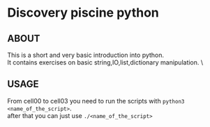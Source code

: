 # Discovery piscine python

## ABOUT
This is a short and very basic introduction into python. \
It contains exercises on basic string,IO,list,dictionary manipulation. \

## USAGE
From cell00 to cell03 you need to run the scripts with `python3 <name_of_the_script>`. \
after that you can just use `./<name_of_the_script>`
